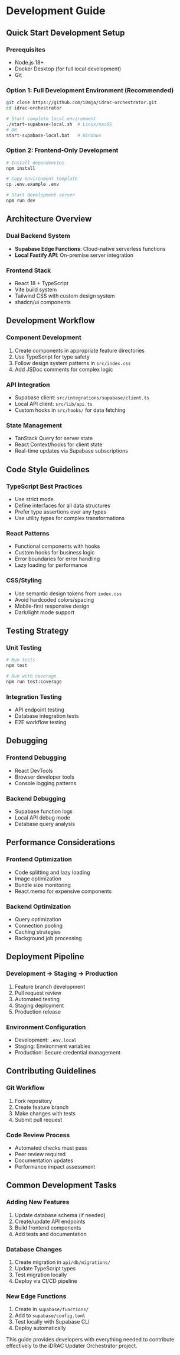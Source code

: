 # Development Guide

## Quick Start Development Setup

### Prerequisites
- Node.js 18+ 
- Docker Desktop (for full local development)
- Git

### Option 1: Full Development Environment (Recommended)
```bash
git clone https://github.com/i0mja/idrac-orchestrator.git
cd idrac-orchestrator

# Start complete local environment
./start-supabase-local.sh  # Linux/macOS
# OR
start-supabase-local.bat   # Windows
```

### Option 2: Frontend-Only Development
```bash
# Install dependencies
npm install

# Copy environment template
cp .env.example .env

# Start development server
npm run dev
```

## Architecture Overview

### Dual Backend System
- **Supabase Edge Functions**: Cloud-native serverless functions
- **Local Fastify API**: On-premise server integration

### Frontend Stack
- React 18 + TypeScript
- Vite build system
- Tailwind CSS with custom design system
- shadcn/ui components

## Development Workflow

### Component Development
1. Create components in appropriate feature directories
2. Use TypeScript for type safety
3. Follow design system patterns in `src/index.css`
4. Add JSDoc comments for complex logic

### API Integration
- Supabase client: `src/integrations/supabase/client.ts`
- Local API client: `src/lib/api.ts`
- Custom hooks in `src/hooks/` for data fetching

### State Management
- TanStack Query for server state
- React Context/hooks for client state
- Real-time updates via Supabase subscriptions

## Code Style Guidelines

### TypeScript Best Practices
- Use strict mode
- Define interfaces for all data structures
- Prefer type assertions over any types
- Use utility types for complex transformations

### React Patterns
- Functional components with hooks
- Custom hooks for business logic
- Error boundaries for error handling
- Lazy loading for performance

### CSS/Styling
- Use semantic design tokens from `index.css`
- Avoid hardcoded colors/spacing
- Mobile-first responsive design
- Dark/light mode support

## Testing Strategy

### Unit Testing
```bash
# Run tests
npm test

# Run with coverage
npm run test:coverage
```

### Integration Testing
- API endpoint testing
- Database integration tests
- E2E workflow testing

## Debugging

### Frontend Debugging
- React DevTools
- Browser developer tools
- Console logging patterns

### Backend Debugging
- Supabase function logs
- Local API debug mode
- Database query analysis

## Performance Considerations

### Frontend Optimization
- Code splitting and lazy loading
- Image optimization
- Bundle size monitoring
- React.memo for expensive components

### Backend Optimization
- Query optimization
- Connection pooling
- Caching strategies
- Background job processing

## Deployment Pipeline

### Development → Staging → Production
1. Feature branch development
2. Pull request review
3. Automated testing
4. Staging deployment
5. Production release

### Environment Configuration
- Development: `.env.local`
- Staging: Environment variables
- Production: Secure credential management

## Contributing Guidelines

### Git Workflow
1. Fork repository
2. Create feature branch
3. Make changes with tests
4. Submit pull request

### Code Review Process
- Automated checks must pass
- Peer review required
- Documentation updates
- Performance impact assessment

## Common Development Tasks

### Adding New Features
1. Update database schema (if needed)
2. Create/update API endpoints
3. Build frontend components
4. Add tests and documentation

### Database Changes
1. Create migration in `api/db/migrations/`
2. Update TypeScript types
3. Test migration locally
4. Deploy via CI/CD pipeline

### New Edge Functions
1. Create in `supabase/functions/`
2. Add to `supabase/config.toml`
3. Test locally with Supabase CLI
4. Deploy automatically

This guide provides developers with everything needed to contribute effectively to the iDRAC Updater Orchestrator project.